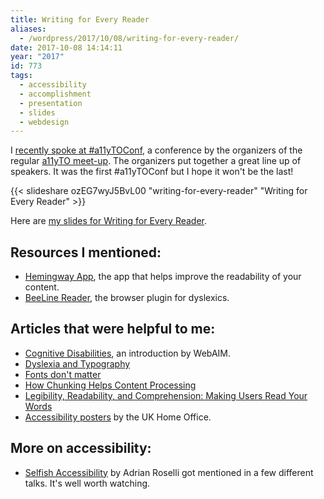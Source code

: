 ```yaml
---
title: Writing for Every Reader
aliases:
  - /wordpress/2017/10/08/writing-for-every-reader/
date: 2017-10-08 14:14:11
year: "2017"
id: 773
tags:
  - accessibility
  - accomplishment
  - presentation
  - slides
  - webdesign
---
```


I [recently spoke at #a11yTOConf](http://conf.a11yto.com/talks#writingForEveryReader), a conference by the organizers of the regular [a11yTO meet-up](https://www.meetup.com/a11yTO/). The organizers put together a great line up of speakers. It was the first #a11yTOConf but I hope it won't be the last!

{{< slideshare ozEG7wyJ5BvL00  "writing-for-every-reader" "Writing for Every Reader" >}}

Here are [my slides for Writing for Every Reader](https://www.slideshare.net/stephaniehobson/writing-for-every-reader/).

## Resources I mentioned:

* [Hemingway App](http://www.hemingwayapp.com/), the app that helps improve the readability of your content.
* [BeeLine Reader](http://beelinereader.com/), the browser plugin for dyslexics.

## Articles that were helpful to me:

* [Cognitive Disabilities](http://webaim.org/articles/cognitive/), an introduction by WebAIM.
* [Dyslexia and Typography](http://csskarma.com/blog/dyslexia-typography)
* [Fonts don't matter](https://axesslab.com/fonts-dont-matter/)
* [How Chunking Helps Content Processing](https://www.nngroup.com/articles/chunking/)
* [Legibility, Readability, and Comprehension: Making Users Read Your Words](https://www.nngroup.com/articles/legibility-readability-comprehension/)
* [Accessibility posters](https://github.com/UKHomeOffice/posters) by the UK Home Office.

## More on accessibility:

* [Selfish Accessibility](http://adrianroselli.com/2017/06/slides-from-wordcamp-europe.html) by Adrian Roselli got mentioned in a few different talks. It's well worth watching.

